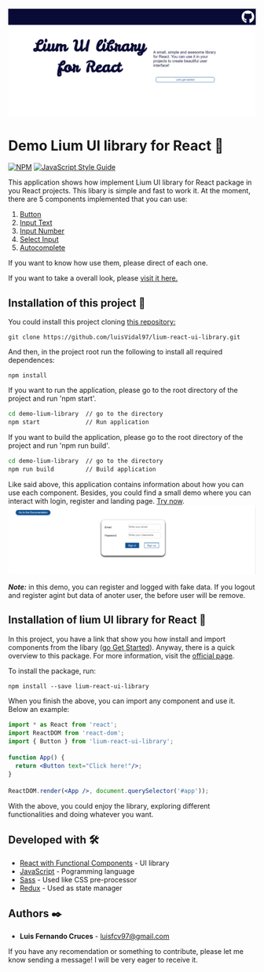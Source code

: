 ![App](/images/home.PNG)

# Demo Lium  UI library for React 💎

[![NPM](https://img.shields.io/npm/v/lium-react-ui-library.svg)](https://www.npmjs.com/package/lium-react-ui-library) [![JavaScript Style Guide](https://img.shields.io/badge/code_style-standard-brightgreen.svg)](https://standardjs.com)

This application shows how implement Lium UI library for React package in you React projects. This libary is simple and fast to work it. At the moment, there are 5 components implemented that you can use:
1. [Button](https://vibrant-joliot-40e6e6.netlify.app/api/button)
2. [Input Text](https://vibrant-joliot-40e6e6.netlify.app/api/button)
3. [Input Number](https://vibrant-joliot-40e6e6.netlify.app/api/button)
4. [Select Input](https://vibrant-joliot-40e6e6.netlify.app/api/button)
5. [Autocomplete](https://vibrant-joliot-40e6e6.netlify.app/api/button)

If you want to know how use them, please direct of each one.

If you want to take a overall look, please [visit it here.](https://vibrant-joliot-40e6e6.netlify.app/)

## Installation of this project 🔧
You could install this project cloning [this repository:](https://github.com/luisVidal97/lium-react-ui-library)
```
git clone https://github.com/luisVidal97/lium-react-ui-library.git
```

And then, in the project root run the following to install all required dependences:
```
npm install
```

If you want to run the application, please go to the root directory of the project and run 'npm start'.
```bash
cd demo-lium-library  // go to the directory
npm start             // Run application
```

If you want to build the application, please go to the root directory of the project and run 'npm run build'.
```bash
cd demo-lium-library  // go to the directory
npm run build         // Build application
```

Like said above, this application contains information about how you can use  each component. Besides, you could find a small demo where you can interact with login, register and landing page. [Try now](https://vibrant-joliot-40e6e6.netlify.app/demo/login).
![App](/images/login.PNG)

___Note:___ in this demo, you can register and  logged with fake data. If you logout and register agint but data of anoter user, the before user  will be remove.

## Installation of lium UI library for React 🔧
In this project, you have a link that show you how install and import components from the libary ([go Get Started](https://vibrant-joliot-40e6e6.netlify.app/api/getting-start)). Anyway, there is a quick overview to this package. For more information, visit the [official page](https://www.npmjs.com/package/lium-react-ui-library).

To install the package, run:
```
npm install --save lium-react-ui-library
```

When you finish the above, you can import any component and use it. Below an example: 
```jsx
import * as React from 'react';
import ReactDOM from 'react-dom';
import { Button } from 'lium-react-ui-library';

function App() {
  return <Button text="Click here!"/>;
}

ReactDOM.render(<App />, document.querySelector('#app'));
```

With the above, you could enjoy the library, exploring different functionalities and doing whatever you want.

## Developed with 🛠️

* [React with Functional Components](https://es.reactjs.org/) - UI library
* [JavaScript](https://www.typescriptlang.org/) - Pogramming language
* [Sass](https://sass-lang.com/) - Used like CSS pre-processor
* [Redux](https://sass-lang.com/) - Used as state manager

## Authors ✒️

* **Luis Fernando Cruces** - luisfcv97@gmail.com

If you have any recomendation or something to contribute, please let me know sending a message! I will be very eager to receive it.